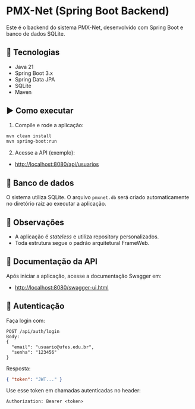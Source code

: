 # PMX-Net (Spring Boot Backend)

Este é o backend do sistema PMX-Net, desenvolvido com Spring Boot e banco de dados SQLite.

## 🧰 Tecnologias

- Java 21
- Spring Boot 3.x
- Spring Data JPA
- SQLite
- Maven

## ▶️ Como executar

1. Compile e rode a aplicação:

```bash
mvn clean install
mvn spring-boot:run
```

2. Acesse a API (exemplo):

- [http://localhost:8080/api/usuarios](http://localhost:8080/api/usuarios)

## 📂 Banco de dados

O sistema utiliza SQLite. O arquivo `pmxnet.db` será criado automaticamente no diretório raiz ao executar a aplicação.

## 📌 Observações

- A aplicação é *stateless* e utiliza repository personalizados.
- Toda estrutura segue o padrão arquitetural FrameWeb.


## 📘 Documentação da API

Após iniciar a aplicação, acesse a documentação Swagger em:

- [http://localhost:8080/swagger-ui.html](http://localhost:8080/swagger-ui.html)


## 🔐 Autenticação

Faça login com:

```
POST /api/auth/login
Body:
{
  "email": "usuario@ufes.edu.br",
  "senha": "123456"
}
```

Resposta:
```json
{ "token": "JWT..." }
```

Use esse token em chamadas autenticadas no header:
```
Authorization: Bearer <token>
```
